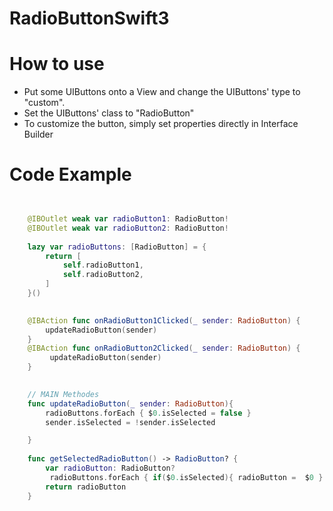 # RadioButtonSwift3

# How to use
* Put some UIButtons onto a View and change the UIButtons' type to "custom".
* Set the UIButtons' class to "RadioButton"
* To customize the button, simply set properties directly in Interface Builder

# Code Example 
```swift


    @IBOutlet weak var radioButton1: RadioButton!
    @IBOutlet weak var radioButton2: RadioButton!
    
    lazy var radioButtons: [RadioButton] = {
        return [
            self.radioButton1,
            self.radioButton2,
        ]
    }()
    

    @IBAction func onRadioButton1Clicked(_ sender: RadioButton) {
        updateRadioButton(sender)
    }
    @IBAction func onRadioButton2Clicked(_ sender: RadioButton) {
         updateRadioButton(sender)
    }
    

    // MAIN Methodes
    func updateRadioButton(_ sender: RadioButton){
        radioButtons.forEach { $0.isSelected = false }
        sender.isSelected = !sender.isSelected

    }
    
    func getSelectedRadioButton() -> RadioButton? {
        var radioButton: RadioButton?
         radioButtons.forEach { if($0.isSelected){ radioButton =  $0 } }
        return radioButton
    }

 ```